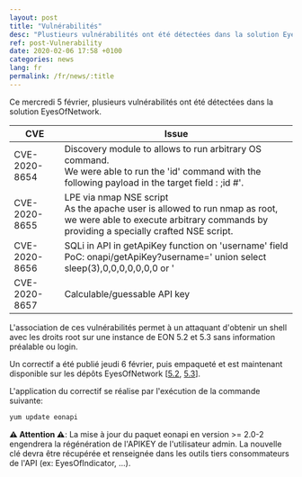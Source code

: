 ```yaml
---
layout: post
title: "Vulnérabilités"
desc: "Plustieurs vulnérabilités ont été détectées dans la solution EyesOfNetwork, les correctifs sont disponibles."
ref: post-Vulnerability
date: 2020-02-06 17:58 +0100
categories: news
lang: fr
permalink: /fr/news/:title
---
```


Ce mercredi 5 février, plusieurs vulnérabilités ont été détectées dans la solution EyesOfNetwork.

| CVE | Issue |
| --- | --- |
| CVE-2020-8654 | Discovery module to allows to run arbitrary OS command. <br>We were able to run the 'id' command with the following payload in the target field : ;id #'. |
| CVE-2020-8655 | LPE via nmap NSE script<br>As the apache user is allowed to run nmap as root, we were able to execute arbitrary commands by providing a specially crafted NSE script. |
| CVE-2020-8656 | SQLi in API in getApiKey function on 'username' field<br>PoC: onapi/getApiKey?username=' union select sleep(3),0,0,0,0,0,0,0 or ' |
| CVE-2020-8657 | Calculable/guessable API key |

L'association de ces vulnérabilités permet à un attaquant d'obtenir 
un shell avec les droits root sur une instance de EON 5.2 et 5.3 sans 
information préalable ou login.

Un correctif a été publié jeudi 6 février, puis empaqueté et est maintenant disponible sur les dépôts EyesOfNetwork [[5.2](https://download.eyesofnetwork.com/repos/5.2/updates/), [5.3](https://download.eyesofnetwork.com/repos/5.3/updates/)].

L'application du correctif se réalise par l'exécution de la commande suivante:

```bash
yum update eonapi
```

**⚠ Attention ⚠**:
 La mise à jour du paquet eonapi en version >= 2.0-2 engendrera la 
régénération de l'APIKEY de l'utilisateur admin. La nouvelle clé devra 
être récupérée et renseignée dans les outils tiers consommateurs de 
l'API (ex: EyesOfIndicator, ...).